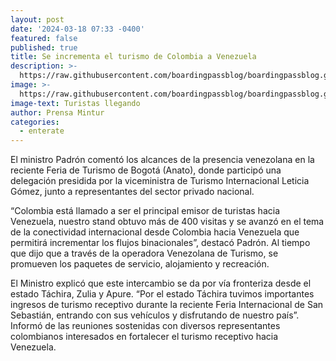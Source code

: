 ```yaml
---
layout: post
date: '2024-03-18 07:33 -0400'
featured: false
published: true
title: Se incrementa el turismo de Colombia a Venezuela
description: >-
  https://raw.githubusercontent.com/boardingpassblog/boardingpassblog.github.io/main/assets/images/Turistas-llegando.jpg
image: >-
  https://raw.githubusercontent.com/boardingpassblog/boardingpassblog.github.io/main/assets/images/Turistas-llegando.jpg
image-text: Turistas llegando
author: Prensa Mintur
categories:
  - enterate
---
```

El ministro Padrón comentó los alcances de la presencia venezolana en la reciente Feria de Turismo de Bogotá (Anato), donde participó una delegación presidida por la viceministra de Turismo Internacional Leticia Gómez, junto a representantes del sector privado nacional. 

“Colombia está llamado a ser el principal emisor de turistas hacia Venezuela, nuestro  stand obtuvo más de 400 visitas y se avanzó en el tema de la conectividad internacional desde Colombia hacia  Venezuela que permitirá incrementar los flujos binacionales”, destacó Padrón. Al tiempo que dijo que a través de la operadora Venezolana de Turismo, se promueven los paquetes de servicio, alojamiento y recreación.

El Ministro explicó que este intercambio se da por vía fronteriza desde el estado Táchira, Zulia y Apure. “Por el estado Táchira tuvimos importantes ingresos de turismo receptivo durante la reciente Feria Internacional de San Sebastián, entrando con sus vehículos y disfrutando de nuestro país”. Informó de las reuniones sostenidas con diversos representantes colombianos interesados en fortalecer el turismo receptivo hacia Venezuela.
